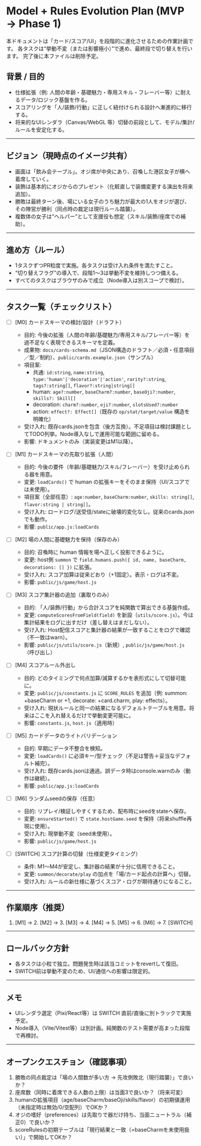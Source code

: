 # Model + Rules Evolution Plan (MVP → Phase 1)

本ドキュメントは「カード/スコア/UI」を段階的に進化させるための作業計画です。
各タスクは“挙動不変（または影響極小）”で進め、最終段で切り替えを行います。
完了後に本ファイルは削除予定。

## 背景 / 目的
- 仕様拡張（例: 人間の年齢・基礎魅力・専用スキル・フレーバー等）に耐えるデータ/ロジック基盤を作る。
- スコアリングを「人/装飾/行動」に正しく紐付けられる設計へ漸進的に移行する。
- 将来的なUIレンダラ（Canvas/WebGL 等）切替の前段として、モデル/集計/ルールを安定化する。

---

## ビジョン（現時点のイメージ共有）
- 画面は「飲み会テーブル」。オジ席が中央にあり、召喚した港区女子が横へ着席していく。
- 装飾は基本的にオジからのプレゼント（化粧直しで装備変更する演出を将来追加）。
- 勝敗は最終ターン後、場にいる女子のうち魅力が最大の1人をオジが選び、その陣営が勝利（同点時の裁定は現行ルール踏襲）。
- 複数体の女子は“ヘルパー”として支援役も想定（スキル/装飾/座席での補助）。

---

## 進め方（ルール）
- 1タスクずつPR粒度で実施。各タスクは受け入れ条件を満たすこと。
- “切り替えフラグ”の導入で、段階1〜3は挙動不変を維持しつつ備える。
- すべてのタスクはブラウザのみで成立（Node導入は別スコープで検討）。

---

## タスク一覧（チェックリスト）

- [ ] [M0] カードスキーマの検討/設計（ドラフト）
  - 目的: 今後の拡張（人間の年齢/基礎魅力/専用スキル/フレーバー等）を過不足なく表現できるスキーマを定義。
  - 成果物: `docs/cards-schema.md`（JSON構造のドラフト／必須・任意項目／型／制約）、`public/cards.example.json`（サンプル）
  - 項目案:
    - 共通: `id:string`, `name:string`, `type:'human'|'decoration'|'action'`, `rarity?:string`, `tags?:string[]`, `flavor?:string|string[]`
    - human: `age?:number`, `baseCharm?:number`, `baseOji?:number`, `skills?: Skill[]`
    - decoration: `charm?:number`, `oji?:number`, `slotsUsed?:number`
    - action: `effect?: Effect[]`（既存の `op/stat/target/value` 構造を明確化）
  - 受け入れ: 既存cards.jsonを包含（後方互換）。不足項目は検討課題としてTODO列挙。Node導入なしで運用可能な範囲に留める。
  - 影響: ドキュメントのみ（実装変更はM1以降）。

- [ ] [M1] カードスキーマの先取り拡張（人間）
  - 目的: 今後の要件（年齢/基礎魅力/スキル/フレーバー）を受け止められる器を用意。
  - 変更: `loadCards()` で human の拡張キーをそのまま保持（UI/スコアでは未使用）。
  - 項目案（全部任意）: `age:number`, `baseCharm:number`, `skills: string[]`, `flavor:string | string[]`。
  - 受け入れ: ロードログ/送受信/stateに破壊的変化なし。従来のcards.jsonでも動作。
  - 影響: `public/app.js:loadCards`

- [ ] [M2] 場の人間に基礎魅力を保持（保存のみ）
  - 目的: 召喚時に human 情報を場へ正しく投影できるように。
  - 変更: host側 `summon` で `field.humans.push({ id, name, baseCharm, decorations: [] })` に拡張。
  - 受け入れ: スコア加算は従来どおり（+1固定）。表示・ログは不変。
  - 影響: `public/js/game/host.js`

- [ ] [M3] スコア集計器の追加（裏取りのみ）
  - 目的: 「人/装飾/行動」から合計スコアを純関数で算出できる基盤作成。
  - 変更: `computeScoresFromField(field)` を新設（`utils/score.js`）。今は集計結果をログに出すだけ（差し替えはまだしない）。
  - 受け入れ: Host配信スコアと集計器の結果が一致することをログで確認（不一致はwarn）。
  - 影響: `public/js/utils/score.js`（新規）, `public/js/game/host.js`（呼び出し）

- [ ] [M4] スコアルール外出し
  - 目的: どのタイミングで何点加算/減算するかを表形式にして切替可能に。
  - 変更: `public/js/constants.js` に `SCORE_RULES` を追加（例: summon: +baseCharm or +1, decorate: +card.charm, play: effects）。
  - 受け入れ: 現状ルールと同一の結果になるデフォルトテーブルを用意。将来はここを入れ替えるだけで挙動変更可能に。
  - 影響: `constants.js`, `host.js`（適用時）

- [ ] [M5] カードデータのライトバリデーション
  - 目的: 早期にデータ不整合を検知。
  - 変更: `loadCards()` に必須キー/型チェック（不足は警告＋妥当なデフォルト補完）。
  - 受け入れ: 既存cards.jsonは通過。誤データ時はconsole.warnのみ（動作は継続）。
  - 影響: `public/app.js:loadCards`

- [ ] [M6] ランダムseedの保存（任意）
  - 目的: リプレイ/検証しやすくするため、配布時にseedをstateへ保存。
  - 変更: `ensureStarted()` で `state.hostGame.seed` を保持（将来shuffle再現に使用）。
  - 受け入れ: 現挙動不変（seed未使用）。
  - 影響: `public/js/game/host.js`

- [ ] [SWITCH] スコア計算の切替（仕様変更タイミング）
  - 条件: M1〜M4が安定し、集計器の結果が十分に信用できること。
  - 変更: `summon/decorate/play` の加点を「場/カード起点の計算へ」切替。
  - 受け入れ: ルールの新仕様に基づくスコア・ログが期待通りになること。

---

## 作業順序（推奨）
1. [M1] → 2. [M2] → 3. [M3] → 4. [M4] → 5. [M5] → 6. [M6] → 7. [SWITCH]

---

## ロールバック方針
- 各タスクは小粒で独立。問題発生時は該当コミットをrevertして復旧。
- SWITCH前は挙動不変のため、UI/通信への影響は限定的。

---

## メモ
- UIレンダラ選定（Pixi/React等）は SWITCH 直前/直後に別トラックで実施予定。
- Node導入（Vite/Vitest等）は別計画。純関数のテスト需要が高まった段階で再検討。

---

## オープンクエスチョン（確認事項）
1. 勝敗の同点裁定は「場の人間数が多い方 → 先攻側敗北（現行踏襲）」で良いか？
2. 座席数（同時に着席できる人数の上限）は当面3で良いか？（将来可変）
3. humanの拡張項目（age/baseCharm/baseOji/skills/flavor）の初期値運用（未指定時は無効/0/空配列）でOKか？
4. オジの嗜好（preferences）は先取りで器だけ持ち、当面ニュートラル（補正0）で良いか？
5. scoreRulesの初期テーブルは「現行結果と一致（=baseCharmを未使用扱い）」で開始してOKか？
